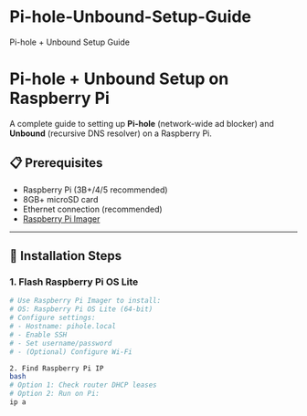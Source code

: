 # Pi-hole-Unbound-Setup-Guide
Pi-hole + Unbound Setup Guide
# Pi-hole + Unbound Setup on Raspberry Pi

A complete guide to setting up **Pi-hole** (network-wide ad blocker) and **Unbound** (recursive DNS resolver) on a Raspberry Pi.

## 📋 Prerequisites
- Raspberry Pi (3B+/4/5 recommended)
- 8GB+ microSD card
- Ethernet connection (recommended)
- [Raspberry Pi Imager](https://www.raspberrypi.com/software/)

---

## 🚀 Installation Steps

### 1. Flash Raspberry Pi OS Lite
```bash
# Use Raspberry Pi Imager to install:
# OS: Raspberry Pi OS Lite (64-bit)
# Configure settings:
# - Hostname: pihole.local
# - Enable SSH
# - Set username/password
# - (Optional) Configure Wi-Fi

2. Find Raspberry Pi IP
bash
# Option 1: Check router DHCP leases
# Option 2: Run on Pi:
ip a
